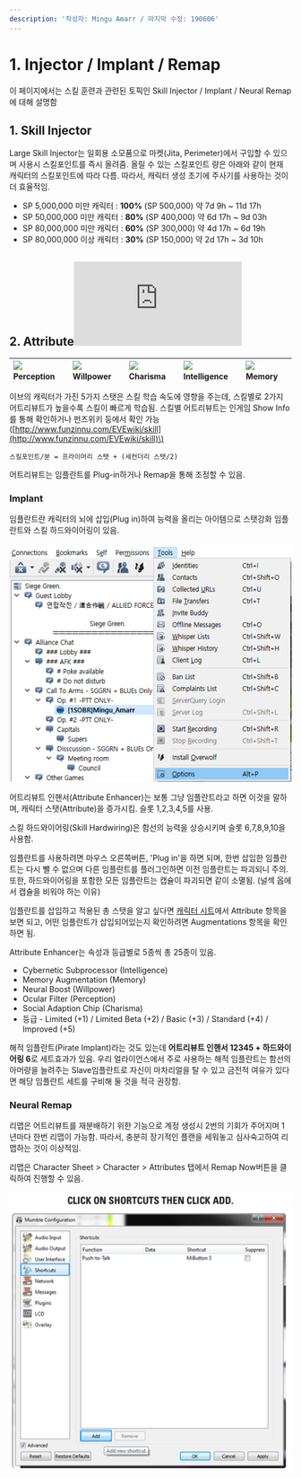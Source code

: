 ```yaml
---
description: '작성자: Mingu Amarr / 마지막 수정: 190606'
---
```


# 1. Injector / Implant / Remap

이 페이지에서는 스킬 훈련과 관련된 토픽인 Skill Injector / Implant / Neural Remap에 대해 설명함

## 1. Skill Injector

Large Skill Injector는 일회용 소모품으로 마켓\(Jita, Perimeter\)에서 구입할 수 있으며 사용시 스킬포인트를 즉시 올려줌. 올릴 수 있는 스킬포인트 량은 아래와 같이 현재 캐릭터의 스킬포인트에 따라 다름. 따라서, 캐릭터 생성 초기에 주사기를 사용하는 것이 더 효율적임.

* SP 5,000,000 미만 캐릭터 : **100%** \(SP 500,000\) 약 7d 9h ~ 11d 17h
* SP 50,000,000 미만 캐릭터 : **80%** \(SP 400,000\) 약 6d 17h ~ 9d 03h
* SP 80,000,000 미만 캐릭터 : **60%** \(SP 300,000\) 약 4d 17h ~ 6d 19h
* SP 80,000,000 이상 캐릭터 : **30%** \(SP 150,000\) 약 2d 17h ~ 3d 10h

## 2. Attribute![](http://www.funzinnu.com/EVEwiki/lib/exe/fetch.php?w=128&tok=db3c90&media=https%3A%2F%2Fimgone.xyz%2Fp%2F1455162321a0f5bb8.png)

| ![](http://www.funzinnu.com/EVEwiki/_media/%EC%8A%A4%ED%82%AC/per2.png?w=16&tok=92a893) **Perception** | ![](http://www.funzinnu.com/EVEwiki/_media/%EC%8A%A4%ED%82%AC/wil2.png?w=16&tok=3025e8) **Willpower** | ![](http://www.funzinnu.com/EVEwiki/_media/%EC%8A%A4%ED%82%AC/cha2.png?w=16&tok=57c63a) **Charisma** | ![](http://www.funzinnu.com/EVEwiki/_media/%EC%8A%A4%ED%82%AC/int2.png?w=16&tok=44fb3d) **Intelligence** | ![](http://www.funzinnu.com/EVEwiki/_media/%EC%8A%A4%ED%82%AC/mem2.png?w=16&tok=2ae04b) **Memory** |
| :--- | :--- | :--- | :--- | :--- |


이브의 캐릭터가 가진 5가지 스탯은 스킬 학습 속도에 영향을 주는데, 스킬별로 2가지 어트리뷰트가 높을수록 스킬이 빠르게 학습됨. 스킬별 어트리뷰트는 인게임 Show Info를 통해 확인하거나 펀즈위키 등에서 확인 가능 \([http://www.funzinnu.com/EVEwiki/skill](http://www.funzinnu.com/EVEwiki/skill)\)

```text
스킬포인트/분 = 프라이머리 스탯 + (세컨더리 스탯/2)
```

어트리뷰트는 임플란트를 Plug-in하거나 Remap을 통해  조정할 수 있음.

### Implant

임플란트란 캐릭터의 뇌에 삽입\(Plug in\)하여 능력을 올리는 아이템으로 스탯강화 임플란트와 스킬 하드와이어링이 있음.

![](../.gitbook/assets/image%20%28116%29.png)

어트리뷰트 인핸서\(Attribute Enhancer\)는 보통 그냥 임플란트라고 하면 이것을 말하며, 캐릭터 스탯\(Attribute\)을 증가시킴. 슬롯 1,2,3,4,5를 사용.

스킬 하드와이어링\(Skill Hardwiring\)은 함선의 능력을 상승시키며 슬롯 6,7,8,9,10을 사용함.

임플란트를 사용하려면 마우스 오른쪽버튼, 'Plug in'을 하면 되며, 한번 삽입한 임플란트는 다시 뺄 수 없으며 다른 임플란트를 플러그인하면 이전 임플란트는 파괴되니 주의. 또한, 하드와이어링을 포함한 모든 임플란트는 캡슐이 파괴되면 같이 소멸됨. \(널섹 옵에서 캡슐을 비워야 하는 이유\)

임플란트를 삽입하고 적용된 총 스탯을 알고 싶다면 [캐릭터 시트](http://www.funzinnu.com/EVEwiki/%EC%BA%90%EB%A6%AD%ED%84%B0_%EC%8B%9C%ED%8A%B8)에서 Attribute 항목을 보면 되고, 어떤 임플란트가 삽입되어있는지 확인하려면 Augmentations 항목을 확인하면 됨. 

Attribute Enhancer는 속성과 등급별로 5종씩 총 25종이 있음.

* Cybernetic Subprocessor \(Intelligence\)
* Memory Augmentation \(Memory\)
* Neural Boost \(Willpower\) 
* Ocular Filter \(Perception\)
* Social Adaption Chip \(Charisma\)
* 등급 - Limited \(+1\) / Limited Beta \(+2\) / Basic \(+3\) / Standard \(+4\) / Improved \(+5\)

해적 임플란트\(Pirate Implant\)라는 것도 있는데 **어트리뷰트 인핸서 12345 + 하드와이어링 6**로 세트효과가 있음. 우리 얼라이언스에서 주로 사용하는 해적 임플란트는 함선의 아머량을 늘려주는 Slave임플란트로 자신이 마차리얼을 탈 수 있고 금전적 여유가 있다면 해당 임플란트 세트를 구비해 둘 것을 적극 권장함.

### Neural Remap

리맵은 어트리뷰트를 재분배하기 위한 기능으로 계정 생성시 2번의 기회가 주어지며 1년마다 한번 리맵이 가능함. 따라서, 충분히 장기적인 플랜을 세워놓고 심사숙고하여 리맵하는 것이 이상적임.

리맵은 Character Sheet &gt; Character &gt; Attributes 탭에서 Remap Now버튼을 클릭하여 진행할 수 있음.

![](../.gitbook/assets/image%20%28125%29.png)



